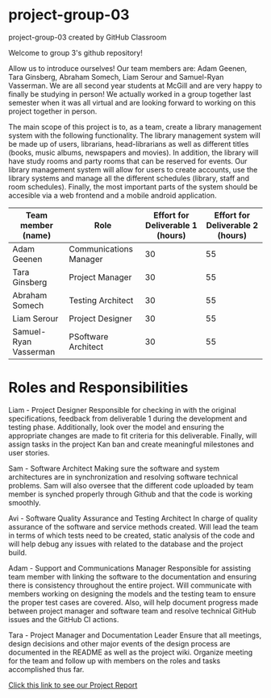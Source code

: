 # project-group-03
project-group-03 created by GitHub Classroom

Welcome to group 3's github repository!

Allow us to introduce ourselves! 
Our team members are: Adam Geenen, Tara Ginsberg, Abraham Somech, Liam Serour and Samuel-Ryan Vasserman.
We are all second year students at McGill and are very happy to finally be studying in person!
We actually worked in a group together last semester when it was all virtual and are looking forward to 
working on this project together in person. 

The main scope of this project is to, as a team, create a library management system with the following functionality. The
library management system will be made up of users, librarians, head-librarians as well as different titles (books, music albums,
newspapers and movies). In addition, the library will have study rooms and party rooms that can be reserved for events. Our library
management system will allow for users to create accounts, use the library systems and manage all the different schedules (library, staff 
and room schedules). Finally, the most important parts of the system should be accesible via a web frontend and a mobile android application. 


| Team member (name)     | Role                  |  Effort for Deliverable 1 (hours) |  Effort for Deliverable 2 (hours) | 
| ---------------------- | --------------------- | --------------------------------  | --------------------------------  |
| Adam Geenen            | Communications Manager| 30                                | 55                                |
| Tara Ginsberg          | Project Manager       | 30                                | 55                                |
| Abraham Somech         | Testing Architect     | 30                                | 55                                |
| Liam Serour            | Project Designer      | 30                                | 55                                |
| Samuel-Ryan Vasserman  | PSoftware Architect   | 30                                | 55                                |


# Roles and Responsibilities

Liam - Project Designer
Responsible for checking in with the original specifications, feedback from deliverable 1 during the development and testing phase. Additionally, look over the model and ensuring the appropriate changes are made to fit criteria for this deliverable. Finally, will assign tasks in the project Kan ban and create meaningful milestones and user stories.

Sam - Software Architect
Making sure the software and system architectures are in synchronization and resolving software technical problems. Sam will also oversee that the different code uploaded by team member is synched properly through Github and that the code is working smoothly.

Avi - Software Quality Assurance and Testing Architect
In charge of quality assurance of the software and service methods created. Will lead the team in terms of which tests need to be created, static analysis of the code and will help debug any issues with related to the database and the project build.

Adam - Support and Communications Manager
Responsible for assisting team member with linking the software to the documentation and ensuring there is consistency throughout the entire project. Will communicate with members working on designing the models and the testing team to ensure the proper test cases are covered. Also, will help document progress made between project manager and software team and resolve technical GitHub issues and the GitHub CI actions.

Tara - Project Manager and Documentation Leader
Ensure that all meetings, design decisions and other major events of the design process are documented in the README as well as the project wiki. Organize meeting for the team and follow up with members on the roles and tasks accomplished thus far.


[Click this link to see our Project Report](https://github.com/McGill-ECSE321-Fall2021/project-group-03/wiki/Project-Report)
